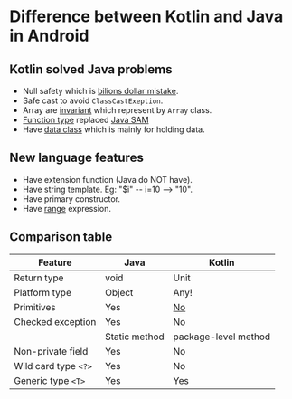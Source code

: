 # Difference between Kotlin and Java in Android


## Kotlin solved Java problems

* Null safety which is [bilions dollar mistake](https://android.jlelse.eu/how-kotlin-addresses-the-billion-dollar-mistake-27609c82703e).
* Safe cast to avoid `ClassCastExeption`.
* Array are [invariant](https://kotlinlang.org/docs/reference/generics.html#variance) which represent by `Array` class.
* [Function type](https://kotlinlang.org/docs/reference/lambdas.html) replaced [Java SAM](https://stackoverflow.com/questions/17913409/what-is-a-sam-type-in-java)
* Have [data class](https://kotlinlang.org/docs/reference/data-classes.html) which is mainly for holding data.


## New language features

* Have extension function (Java do NOT have).
* Have string template. Eg: "$i" -- i=10 --> "10".
* Have primary constructor.
* Have [range](https://kotlinlang.org/docs/reference/ranges.html) expression.


## Comparison table

| Feature | Java | Kotlin |
| ------------- | ------------- | ------------- |
| Return type | void | Unit |
| Platform type | Object | Any! |
| Primitives | Yes | [No](https://stackoverflow.com/questions/45420806/are-kotlin-data-types-built-off-primitive-or-non-primitive-java-data-types) |
| Checked exception | Yes | No |
|  | Static method | package-level method |
| Non-private field | Yes | No |
| Wild card type `<?>` | Yes | No |
| Generic type `<T>` | Yes | Yes |
